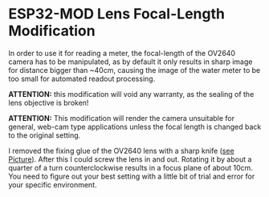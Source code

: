 
# ESP32-MOD Lens Focal-Length Modification

In order to use it for reading a meter, the focal-length of the OV2640 camera has to be manipulated, as by default it only results in sharp image for distance bigger than ~40cm, causing the image of the water meter to be too small for automated readout processing.

**ATTENTION:** this modification will void any warranty, as the sealing of the lens objective is broken!

**ATTENTION:** This modification will render the camera unsuitable for general, web-cam type applications unless the focal length is changed back to the original setting.

I removed the fixing glue of the OV2640 lens with a sharp knife ([see Picture](./images/Lens_Fixing_Glue.jpg)). After this I could screw the lens in and out. Rotating it by about a quarter of a turn counterclockwise results in a focus plane of about 10cm. You need to figure out your best setting with a little bit of trial and error for your specific environment.

